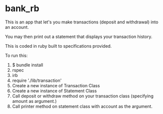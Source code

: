 # bank_rb

This is an app that let's you make transactions (deposit and withdrawal) into an account.

You may then print out a statement that displays your transaction history.

This is coded in ruby built to specifications provided.

To run this:
1. $ bundle install
2. rspec
3. irb
4. require './lib/transaction'
5. Create a new instance of Transaction Class
6. Create a new instance of Statement Class
7. Call deposit or withdraw method on your transaction class (specifying amount as argument.)
8. Call printer method on statement class with account as the argument.
